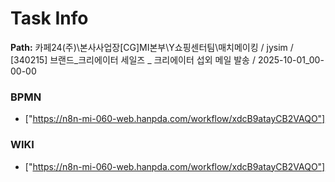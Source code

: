 # Task Info

**Path:** 카페24(주)\본사사업장\[CG]MI본부\Y쇼핑센터팀\매치메이킹 / jysim / [340215] 브랜드_크리에이터 세일즈 _ 크리에이터 섭외 메일 발송 / 2025-10-01_00-00-00

### BPMN
- ["https://n8n-mi-060-web.hanpda.com/workflow/xdcB9atayCB2VAQO"]

### WIKI
- ["https://n8n-mi-060-web.hanpda.com/workflow/xdcB9atayCB2VAQO"]

